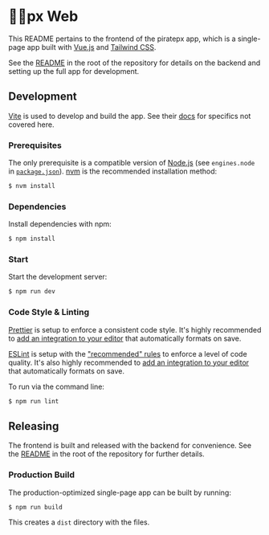 # 🏴‍☠️px Web

This README pertains to the frontend of the piratepx app, which is a single-page
app built with [Vue.js](https://vuejs.org/) and
[Tailwind CSS](https://tailwindcss.com/).

See the [README](../README.md) in the root of the repository for details on the
backend and setting up the full app for development.

## Development

[Vite](https://github.com/vitejs/vite) is used to develop and build the app. See
their [docs](https://github.com/vitejs/vite#readme) for specifics not covered
here.

### Prerequisites

The only prerequisite is a compatible version of [Node.js](https://nodejs.org/)
(see `engines.node` in [`package.json`](package.json)).
[nvm](https://github.com/nvm-sh/nvm) is the recommended installation method:

```bash
$ nvm install
```

### Dependencies

Install dependencies with npm:

```bash
$ npm install
```

### Start

Start the development server:

```bash
$ npm run dev
```

### Code Style & Linting

[Prettier](https://prettier.com/) is setup to enforce a consistent code style.
It's highly recommended to
[add an integration to your editor](https://prettier.io/docs/en/editors.html)
that automatically formats on save.

[ESLint](https://eslint.org/) is setup with the
["recommended" rules](https://eslint.org/docs/rules/) to enforce a level of code
quality. It's also highly recommended to
[add an integration to your editor](https://eslint.org/docs/user-guide/integrations#editors)
that automatically formats on save.

To run via the command line:

```bash
$ npm run lint
```

## Releasing

The frontend is built and released with the backend for convenience. See the
[README](../README.md) in the root of the repository for further details.

### Production Build

The production-optimized single-page app can be built by running:

```bash
$ npm run build
```

This creates a `dist` directory with the files.
